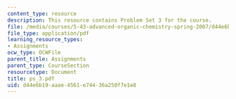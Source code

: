 ```yaml
---
content_type: resource
description: This resource contains Problem Set 3 for the course.
file: /media/courses/5-43-advanced-organic-chemistry-spring-2007/d44e6b19aaae4561e74436a250f7e1e8_ps_3.pdf
file_type: application/pdf
learning_resource_types:
- Assignments
ocw_type: OCWFile
parent_title: Assignments
parent_type: CourseSection
resourcetype: Document
title: ps_3.pdf
uid: d44e6b19-aaae-4561-e744-36a250f7e1e8
---
```

